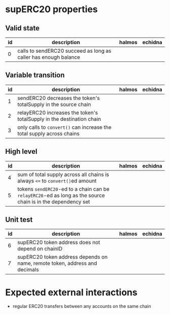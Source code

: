 supERC20 properties
===================

Valid state
-----------

| id    | description                                                           | halmos | echidna |
| ----- | -----                                                                 | -----  | -----   |
|   0   | calls to sendERC20 succeed as long as caller has enough balance       |        |         |

Variable transition
-------------------

| id    | description                                                           | halmos | echidna |
| ----- | -----                                                                 | -----  | -----   |
|   1   | sendERC20 decreases the token's totalSupply in the source chain       |        |         |
|   2   | relayERC20 increases the token's totalSupply in the destination chain |        |         |
|   3   | only calls to `convert()` can increase the total supply across chains |        |         |

High level
----------

| id    | description                                                                                                  | halmos | echidna |
| ----- | -----                                                                                                        | -----  | -----   |
|   4   | sum of total supply across all chains is always `<=` to `convert()`ed amount                                 |        |         |
|   5   | tokens `sendERC20`-ed to a chain can be `relayERC20`-ed as long as the source chain is in the dependency set |        |         |

Unit test
---------

| id    | description                                                                | halmos | echidna |
| ----- | -----                                                                      | -----  | -----   |
|   6   | supERC20 token address does not depend on chainID                          |        |         |
|   7   | supERC20 token address depends on name, remote token, address and decimals |        |         |

Expected external interactions
==============================
- regular ERC20 transfers between any accounts on the same chain



